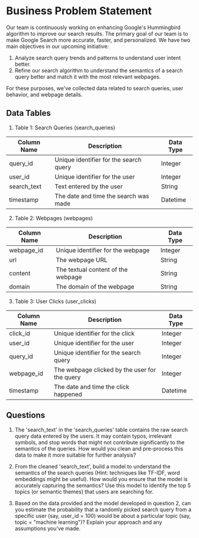 # Business Problem Statement

Our team is continuously working on enhancing Google's Hummingbird algorithm to improve our search results. The primary goal of our team is to make Google Search more accurate, faster, and personalized. We have two main objectives in our upcoming initiative:

1. Analyze search query trends and patterns to understand user intent better.
2. Refine our search algorithm to understand the semantics of a search query better and match it with the most relevant webpages.

For these purposes, we've collected data related to search queries, user behavior, and webpage details.

## Data Tables

1. Table 1: Search Queries (search_queries)

| Column Name | Description | Data Type |
|-------------|-------------|-----------|
| query_id | Unique identifier for the search query | Integer |
| user_id | Unique identifier for the user | Integer |
| search_text | Text entered by the user | String |
| timestamp | The date and time the search was made | Datetime |

2. Table 2: Webpages (webpages)

| Column Name | Description | Data Type |
|-------------|-------------|-----------|
| webpage_id | Unique identifier for the webpage | Integer |
| url | The webpage URL | String |
| content | The textual content of the webpage | String |
| domain | The domain of the webpage | String |

3. Table 3: User Clicks (user_clicks)

| Column Name | Description | Data Type |
|-------------|-------------|-----------|
| click_id | Unique identifier for the click | Integer |
| user_id | Unique identifier for the user | Integer |
| query_id | Unique identifier for the search query | Integer |
| webpage_id | The webpage clicked by the user for the query | Integer |
| timestamp | The date and time the click happened | Datetime |

## Questions

1. The 'search_text' in the 'search_queries' table contains the raw search query data entered by the users. It may contain typos, irrelevant symbols, and stop words that might not contribute significantly to the semantics of the queries. How would you clean and pre-process this data to make it more suitable for further analysis?

2. From the cleaned 'search_text', build a model to understand the semantics of the search queries (Hint: techniques like TF-IDF, word embeddings might be useful). How would you ensure that the model is accurately capturing the semantics? Use this model to identify the top 5 topics (or semantic themes) that users are searching for.


3. Based on the data provided and the model developed in question 2, can you estimate the probability that a randomly picked search query from a specific user (say, user_id = 100) would be about a particular topic (say, topic = "machine learning")? Explain your approach and any assumptions you've made.